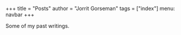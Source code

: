 +++
title = "Posts"
author = "Jorrit Gorseman"
tags = ["index"]
menu: navbar
+++

Some of my past writings.
